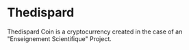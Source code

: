# Thedispard
Thedispard Coin is a cryptocurrency created in the case of an "Enseignement Scientifique" Project.
